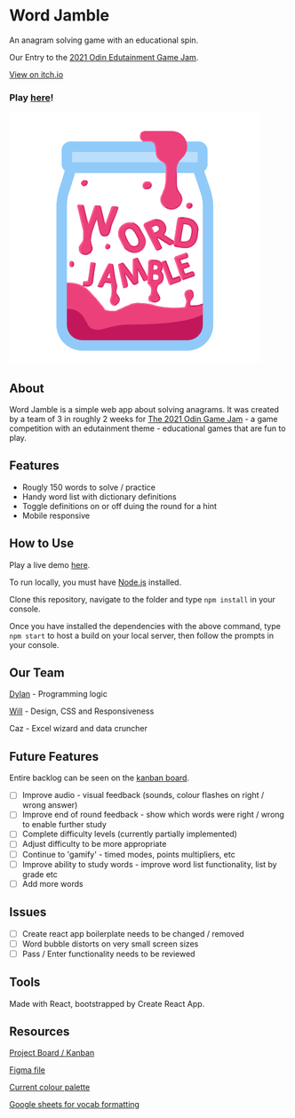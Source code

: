 # Word Jamble

An anagram solving game with an educational spin.

Our Entry to the [2021 Odin Edutainment Game Jam](https://itch.io/jam/top-jam-1).

[View on itch.io](https://itch.io/jam/top-jam-1/rate/1152062)

### Play [here](https://chargrilledchook.github.io/word-jamble)!

![img](./src/images/word-jamble.png)

## About

Word Jamble is a simple web app about solving anagrams. It was created by a team of 3 in roughly 2 weeks for [The 2021 Odin Game Jam](https://itch.io/jam/top-jam-1) - a game competition with an edutainment theme - educational games that are fun to play.

## Features

- Rougly 150 words to solve / practice
- Handy word list with dictionary definitions
- Toggle definitions on or off duing the round for a hint
- Mobile responsive

## How to Use

Play a live demo [here](https://chargrilledchook.github.io/word-jamble).

To run locally, you must have [Node.js](https://nodejs.org/en/) installed.

Clone this repository, navigate to the folder and type `npm install` in your console.

Once you have installed the dependencies with the above command, type `npm start` to host a build on your local server, then follow the prompts in your console.

## Our Team

[Dylan](https://github.com/ChargrilledChook) - Programming logic

[Will](https://github.com/thewilheim) - Design, CSS and Responsiveness

Caz - Excel wizard and data cruncher

## Future Features

Entire backlog can be seen on the [kanban board](https://github.com/ChargrilledChook/odin-game-jam/projects/2).

- [ ] Improve audio - visual feedback (sounds, colour flashes on right / wrong answer)
- [ ] Improve end of round feedback - show which words were right / wrong to enable further study
- [ ] Complete difficulty levels (currently partially implemented)
- [ ] Adjust difficulty to be more appropriate
- [ ] Continue to 'gamify' - timed modes, points multipliers, etc
- [ ] Improve ability to study words - improve word list functionality, list by grade etc
- [ ] Add more words

## Issues

- [ ] Create react app boilerplate needs to be changed / removed
- [ ] Word bubble distorts on very small screen sizes
- [ ] Pass / Enter functionality needs to be reviewed

## Tools

Made with React, bootstrapped by Create React App.

## Resources

[Project Board / Kanban](https://github.com/ChargrilledChook/odin-game-jam/projects/2)

[Figma file](https://www.figma.com/file/r72Qw5SsyVyrwoH3Gz1amW/Game-Jam-Ideas?node-id=2%3A72)

[Current colour palette](https://mycolor.space/?hex=%23C4A9C4&sub=1)

[Google sheets for vocab formatting](https://docs.google.com/spreadsheets/d/1gXyc7ziznObQP-k4xcyn5S9LdeM0bF2aE_BkVfqh9-w/edit#gid=0)

